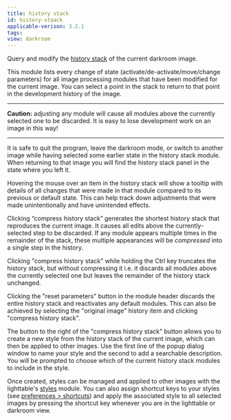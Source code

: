 ```yaml
---
title: history stack
id: history-staack
applicable-verison: 3.2.1
tags: 
view: darkroom
---
```


Query and modify the [history stack](../../../darkroom/processing-modules-and-pixelpipe/history-stack.md) of the current darkroom image.

This module lists every change of state (activate/de-activate/move/change parameters) for all image processing modules that have been modified for the current image. You can select a point in the stack to return to that point in the development history of the image.

---

**Caution:** adjusting any module will cause all modules above the currently selected one to be discarded. It is easy to lose development work on an image in this way!

---

It is safe to quit the program, leave the darkroom mode, or switch to another image while having selected some earlier state in the history stack module. When returning to that image you will find the history stack panel in the state where you left it.

Hovering the mouse over an item in the history stack will show a tooltip with details of all changes that were made in that module compared to its previous or default state. This can help track down adjustments that were made unintentionally and have unintended effects.

Clicking “compress history stack” generates the shortest history stack that reproduces the current image. It causes all edits above the currently-selected step to be discarded. If any module appears multiple times in the remainder of the stack, these multiple appearances will be _compressed_ into a single step in the history.

Clicking "compress history stack" while holding the Ctrl key truncates the history stack, but without compressing it i.e. it discards all modules above the currently selected one but leaves the remainder of the history stack unchanged.

Clicking the "reset parameters" button in the module header discards the entire history stack and reactivates any default modules. This can also be achieved by selecting the "original image" history item and clicking "compress history stack".

The button to the right of the "compress history stack" button allows you to create a new style from the history stack of the current image, which can then be applied to other images. Use the first line of the popup dialog window to name your style and the second to add a searchable description. You will be prompted to choose which of the current history stack modules to include in the style.

Once created, styles can be managed and applied to other images with the lighttable's [styles](../lighttable/styles.md) module.  You can also assign shortcut keys to your styles (see [preferences > shortcuts](../../../preferences-settings/shortcuts.md)) and apply the associated style to all selected images by pressing the shortcut key whenever you are in the lighttable or darkroom view.

